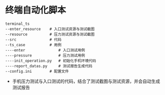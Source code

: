 # 终端自动化脚本

    terminal_ts
    --enter_resource    # 入口测试资源与测试截图
    --resource          # 压力测试资源与测试截图
    --src               # 代码
    --ts_case           # 用例
    ----enter               # 入口测试用例
    ----pressure            # 压力测试用例
    ----init_operation.py   # 初始化手机环境代码
    ----report_datas.py     # 测试报告生成代码
    --config.ini        # 配置文件

    
- 手机压力测试与入口测试的代码，结合了测试截图与测试资源，并会自动生成测试报告

    
